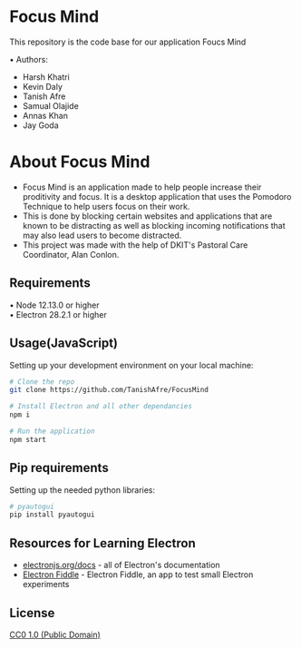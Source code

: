 # Focus Mind

This repository is the code base for our application Foucs Mind

•	Authors: 
   - Harsh Khatri
   - Kevin Daly
   - Tanish Afre
   - Samual Olajide
   - Annas Khan
   - Jay Goda

# About Focus Mind

 - Focus Mind is an application made to help people increase their proditivity and focus. It is a desktop application that uses the Pomodoro Technique to help users focus on their work.
 - This is done by blocking certain websites and applications that are known to be distracting as well as blocking incoming notifications that may also lead users to become distracted.
 - This project was made with the help of DKIT's Pastoral Care Coordinator, Alan Conlon.

## Requirements
•	Node 12.13.0 or higher <br>
•  Electron 28.2.1 or higher <br>

## Usage(JavaScript) <br>
Setting up your development environment on your local machine: <br>
```sh
# Clone the repo
git clone https://github.com/TanishAfre/FocusMind

# Install Electron and all other dependancies
npm i

# Run the application
npm start

```
## Pip requirements <br>
Setting up the needed python libraries: <br>
```sh
# pyautogui
pip install pyautogui


```
## Resources for Learning Electron

- [electronjs.org/docs](https://electronjs.org/docs) - all of Electron's documentation
- [Electron Fiddle](https://electronjs.org/fiddle) - Electron Fiddle, an app to test small Electron experiments

## License

[CC0 1.0 (Public Domain)](LICENSE.md)

